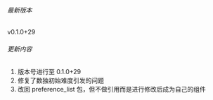 ###### 最新版本
v0.1.0+29

###### 更新内容

1. 版本号进行至 0.1.0+29
2. 修复了数独初始难度引发的问题
3. 改回 preference_list 包，但不做引用而是进行修改后成为自己的组件

